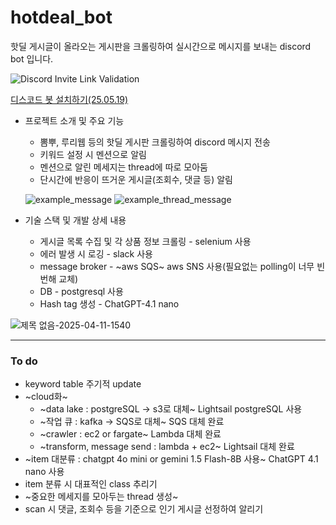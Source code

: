 # hotdeal_bot

핫딜 게시글이 올라오는 게시판을 크롤링하여 실시간으로 메시지를 보내는 discord bot 입니다.

![Discord Invite Link Validation](https://github.com/hyoeun98/hotdeal_bot/actions/workflows/discord-link-validation.yml/badge.svg)

[디스코드 봇 설치하기(25.05.19)](https://discord.com/oauth2/authorize?client_id=1346055722676260985)

- 프로젝트 소개 및 주요 기능
    - 뽐뿌, 루리웹 등의 핫딜 게시판 크롤링하여 discord 메시지 전송
    - 키워드 설정 시 멘션으로 알림
    - 멘션으로 알린 메세지는 thread에 따로 모아둠
    - 단시간에 반응이 뜨거운 게시글(조회수, 댓글 등) 알림
      
    ![example_message](https://github.com/user-attachments/assets/66c59425-f8ad-494f-a691-344d876a2ba0)
  ![example_thread_message](https://github.com/user-attachments/assets/915f94d7-c228-40c5-ad00-ab927d971c03)



- 기술 스택 및 개발 상세 내용
    - 게시글 목록 수집 및 각 상품 정보 크롤링 - selenium 사용
    - 에러 발생 시 로깅 - slack 사용
    - message broker - ~aws SQS~ aws SNS 사용(필요없는 polling이 너무 빈번해 교체)
    - DB - postgresql 사용
    - Hash tag 생성 - ChatGPT-4.1 nano

![제목 없음-2025-04-11-1540](https://github.com/user-attachments/assets/baeaa592-1f0a-40f2-b198-9515f29d4535)

---
### To do
- keyword table 주기적 update
- ~cloud화~
  - ~data lake : postgreSQL -> s3로 대체~ Lightsail postgreSQL 사용
  - ~작업 큐 : kafka -> SQS로 대체~ SQS 대체 완료
  - ~crawler : ec2 or fargate~ Lambda 대체 완료
  - ~transform, message send : lambda + ec2~ Lightsail 대체 완료
- ~item 대분류 : chatgpt 4o mini or gemini 1.5 Flash-8B 사용~ ChatGPT 4.1 nano 사용
- item 분류 시 대표적인 class 추리기
- ~중요한 메세지를 모아두는 thread 생성~
- scan 시 댓글, 조회수 등을 기준으로 인기 게시글 선정하여 알리기
